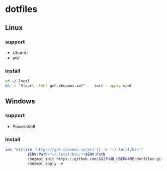 # dotfiles
## Linux
### support
- Ubuntu
- wsl
### install
```bash
cd ~/.local
sh -c "$(curl -fsLS get.chezmoi.io)" -- init --apply upnt
```

## Windows
### support
- Powershell
### install
```powershell
iex "&{$(irm 'https://get.chezmoi.io/ps1')} -b '~/.local/bin'"
          $ENV:Path="~/.local/bin;"+$ENV:Path
          chezmoi init https://github.com/$GITHUB_USERNAME/dotfiles.git
          chezmoi apply -v
```
